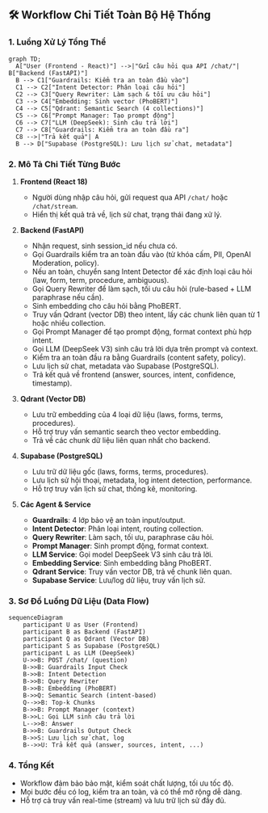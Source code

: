 ## 🛠️ Workflow Chi Tiết Toàn Bộ Hệ Thống

### 1. Luồng Xử Lý Tổng Thể

```mermaid
graph TD;
  A["User (Frontend - React)"] -->|"Gửi câu hỏi qua API /chat/"| B["Backend (FastAPI)"]
  B --> C1["Guardrails: Kiểm tra an toàn đầu vào"]
  C1 --> C2["Intent Detector: Phân loại câu hỏi"]
  C2 --> C3["Query Rewriter: Làm sạch & tối ưu câu hỏi"]
  C3 --> C4["Embedding: Sinh vector (PhoBERT)"]
  C4 --> C5["Qdrant: Semantic Search (4 collections)"]
  C5 --> C6["Prompt Manager: Tạo prompt động"]
  C6 --> C7["LLM (DeepSeek): Sinh câu trả lời"]
  C7 --> C8["Guardrails: Kiểm tra an toàn đầu ra"]
  C8 -->|"Trả kết quả"| A
  B --> D["Supabase (PostgreSQL): Lưu lịch sử chat, metadata"]
```

### 2. Mô Tả Chi Tiết Từng Bước

1. **Frontend (React 18)**
   - Người dùng nhập câu hỏi, gửi request qua API `/chat/` hoặc `/chat/stream`.
   - Hiển thị kết quả trả về, lịch sử chat, trạng thái đang xử lý.

2. **Backend (FastAPI)**
   - Nhận request, sinh session_id nếu chưa có.
   - Gọi Guardrails kiểm tra an toàn đầu vào (từ khóa cấm, PII, OpenAI Moderation, policy).
   - Nếu an toàn, chuyển sang Intent Detector để xác định loại câu hỏi (law, form, term, procedure, ambiguous).
   - Gọi Query Rewriter để làm sạch, tối ưu câu hỏi (rule-based + LLM paraphrase nếu cần).
   - Sinh embedding cho câu hỏi bằng PhoBERT.
   - Truy vấn Qdrant (vector DB) theo intent, lấy các chunk liên quan từ 1 hoặc nhiều collection.
   - Gọi Prompt Manager để tạo prompt động, format context phù hợp intent.
   - Gọi LLM (DeepSeek V3) sinh câu trả lời dựa trên prompt và context.
   - Kiểm tra an toàn đầu ra bằng Guardrails (content safety, policy).
   - Lưu lịch sử chat, metadata vào Supabase (PostgreSQL).
   - Trả kết quả về frontend (answer, sources, intent, confidence, timestamp).

3. **Qdrant (Vector DB)**
   - Lưu trữ embedding của 4 loại dữ liệu (laws, forms, terms, procedures).
   - Hỗ trợ truy vấn semantic search theo vector embedding.
   - Trả về các chunk dữ liệu liên quan nhất cho backend.

4. **Supabase (PostgreSQL)**
   - Lưu trữ dữ liệu gốc (laws, forms, terms, procedures).
   - Lưu lịch sử hội thoại, metadata, log intent detection, performance.
   - Hỗ trợ truy vấn lịch sử chat, thống kê, monitoring.

5. **Các Agent & Service**
   - **Guardrails**: 4 lớp bảo vệ an toàn input/output.
   - **Intent Detector**: Phân loại intent, routing collection.
   - **Query Rewriter**: Làm sạch, tối ưu, paraphrase câu hỏi.
   - **Prompt Manager**: Sinh prompt động, format context.
   - **LLM Service**: Gọi model DeepSeek V3 sinh câu trả lời.
   - **Embedding Service**: Sinh embedding bằng PhoBERT.
   - **Qdrant Service**: Truy vấn vector DB, trả về chunk liên quan.
   - **Supabase Service**: Lưu/log dữ liệu, truy vấn lịch sử.

### 3. Sơ Đồ Luồng Dữ Liệu (Data Flow)
```mermaid
sequenceDiagram
    participant U as User (Frontend)
    participant B as Backend (FastAPI)
    participant Q as Qdrant (Vector DB)
    participant S as Supabase (PostgreSQL)
    participant L as LLM (DeepSeek)
    U->>B: POST /chat/ (question)
    B->>B: Guardrails Input Check
    B->>B: Intent Detection
    B->>B: Query Rewriter
    B->>B: Embedding (PhoBERT)
    B->>Q: Semantic Search (intent-based)
    Q-->>B: Top-k Chunks
    B->>B: Prompt Manager (context)
    B->>L: Gọi LLM sinh câu trả lời
    L-->>B: Answer
    B->>B: Guardrails Output Check
    B->>S: Lưu lịch sử chat, log
    B-->>U: Trả kết quả (answer, sources, intent, ...)
```

### 4. Tổng Kết
- Workflow đảm bảo bảo mật, kiểm soát chất lượng, tối ưu tốc độ.
- Mọi bước đều có log, kiểm tra an toàn, và có thể mở rộng dễ dàng.
- Hỗ trợ cả truy vấn real-time (stream) và lưu trữ lịch sử đầy đủ. 